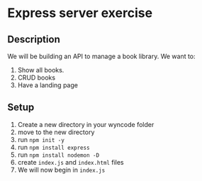 # Express server exercise

## Description
We will be building an API to manage a book library. 
We want to:
1. Show all books.
2. CRUD books
3. Have a landing page

## Setup
1. Create a new directory in your wyncode folder
2. move to the new directory
3. run ```npm init -y```
4. run ```npm install express```
5. run ```npm install nodemon -D```
6. create ```index.js``` and ```index.html``` files
7. We will now begin in ```index.js```
